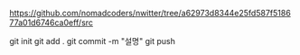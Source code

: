 https://github.com/nomadcoders/nwitter/tree/a62973d8344e25fd587f518677a01d6746ca0eff/src


git init 
git add .
git commit -m "설명"
git push

